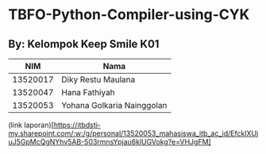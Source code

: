 # TBFO-Python-Compiler-using-CYK
## By: Kelompok Keep Smile K01
NIM | Nama |
--- | --- |
13520017 | Diky Restu Maulana |
13520047 | Hana Fathiyah |
13520053 | Yohana Golkaria Nainggolan

(link laporan)[https://itbdsti-my.sharepoint.com/:w:/g/personal/13520053_mahasiswa_itb_ac_id/EfckIXUjuJ5GpMcQgNYhv5AB-503rmnsYpjau6klUGVokg?e=VHJgFM]
